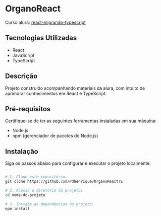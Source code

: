 # OrganoReact

Curso alura: [react-migrando-typescript](https://cursos.alura.com.br/course/react-migrando-typescript)


## Tecnologias Utilizadas

- React
- JavaScript
- TypeScript

## Descrição

Projeto construido acompanhando materiais da alura, com intuito de aprimorar conhecimentos em React e TypeScript.

## Pré-requisitos

Certifique-se de ter as seguintes ferramentas instaladas em sua máquina:

- Node.js
- npm (gerenciador de pacotes do Node.js)

## Instalação

Siga os passos abaixo para configurar e executar o projeto localmente:

   ```bash

# 1. Clone este repositório:
   git clone https://github.com/Pdhenrique/OrganoReactTS

# 2. Acesse o diretório do projeto:
cd nome-do-projeto

# 3. Instale as dependências do projeto:
npm install

